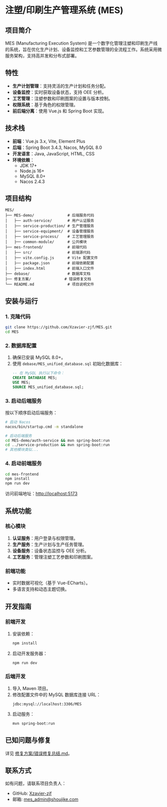 # 注塑/印刷生产管理系统 (MES)

## 项目简介
MES (Manufacturing Execution System) 是一个数字化管理注塑和印刷生产线的系统，旨在优化生产计划、设备监控和工艺参数管理的全流程工作。系统采用微服务架构，支持高并发和分布式部署。

## 特性
- **生产计划管理**：支持灵活的生产计划和任务分配。
- **设备监控**：实时获取设备状态，支持 OEE 分析。
- **工艺管理**：注塑参数和印刷图案的设置与版本控制。
- **权限系统**：基于角色的权限管理。
- **前后端分离**：使用 Vue.js 和 Spring Boot 实现。

## 技术栈
- **前端**：Vue.js 3.x, Vite, Element Plus
- **后端**：Spring Boot 3.4.3, Nacos, MySQL 8.0
- **开发语言**：Java, JavaScript, HTML, CSS
- **环境依赖**：
  - JDK 17+
  - Node.js 16+
  - MySQL 8.0+
  - Nacos 2.4.3

## 项目结构
```
MES/
├── MES-demo/               # 后端服务代码
│   ├── auth-service/       # 用户认证服务
│   ├── service-production/ # 生产管理服务
│   ├── service-equipment/  # 设备管理服务
│   ├── service-process/    # 工艺管理服务
│   ├── common-module/      # 公共模块
├── mes-frontend/           # 前端代码
│   ├── src/                # 前端源代码
│   ├── vite.config.js      # Vite 配置文件
│   ├── package.json        # 前端依赖配置
│   ├── index.html          # 前端入口文件
├── debase/                 # 数据库文档
├── 修复方案/               # 错误修复文档
└── README.md               # 项目说明文件
```

## 安装与运行

### 1. 克隆代码
```bash
git clone https://github.com/Xzavier-zjf/MES.git
cd MES
```

### 2. 数据库配置
1. 确保已安装 MySQL 8.0+。
2. 使用 `debase/MES_unified_database.sql` 初始化数据库：
   ```sql
   -- 在 MySQL 执行以下命令：
   CREATE DATABASE MES;
   USE MES;
   SOURCE MES_unified_database.sql;
   ```

### 3. 启动后端服务
按以下顺序启动后端服务：
```bash
# 启动 Nacos
nacos/bin/startup.cmd -m standalone

# 启动后端服务
cd MES-demo/auth-service && mvn spring-boot:run
cd ../service-production && mvn spring-boot:run
# 其他模块类似...
```

### 4. 启动前端服务
```bash
cd mes-frontend
npm install
npm run dev
```

访问前端地址：[http://localhost:5173](http://localhost:5173)

## 系统功能
### 核心模块
1. **认证服务**：用户登录与权限管理。
2. **生产服务**：生产计划与生产任务管理。
3. **设备服务**：设备状态监控与 OEE 分析。
4. **工艺服务**：管理注塑工艺参数和印刷图案。

### 前端功能
- 实时数据可视化（基于 Vue-ECharts）。
- 多语言支持和动态主题切换。

## 开发指南
### 前端开发
1. 安装依赖：
   ```bash
   npm install
   ```
2. 启动开发服务器：
   ```bash
   npm run dev
   ```

### 后端开发
1. 导入 Maven 项目。
2. 修改配置文件中的 MySQL 数据库连接 URL：
   ```
   jdbc:mysql://localhost:3306/MES
   ```
3. 启动服务：
   ```bash
   mvn spring-boot:run
   ```

## 已知问题与修复
详见 [修复方案/错误修复总结.md](./修复方案/错误修复总结.md)。

## 联系方式
如有问题，请联系项目负责人：
- GitHub: [Xzavier-zjf](https://github.com/Xzavier-zjf)
- 邮箱: mes_admin@shoujike.com
